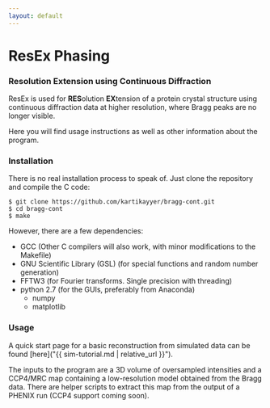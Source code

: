 ```yaml
---
layout: default
---
```


# ResEx Phasing
### Resolution Extension using Continuous Diffraction

ResEx is used for **RES**olution **EX**tension of a protein crystal structure using continuous diffraction data at higher resolution, where Bragg peaks are no longer visible. 

Here you will find usage instructions as well as other information about the program.

### Installation
There is no real installation process to speak of. Just clone the repository and compile the C code:
```
$ git clone https://github.com/kartikayyer/bragg-cont.git
$ cd bragg-cont
$ make
```
However, there are a few dependencies:
 * GCC (Other C compilers will also work, with minor modifications to the Makefile)
 * GNU Scientific Library (GSL) (for special functions and random number generation)
 * FFTW3 (for Fourier transforms. Single precision with threading)
 * python 2.7 (for the GUIs, preferably from Anaconda)
    * numpy
    * matplotlib

### Usage
A quick start page for a basic reconstruction from simulated data can be found [here]("{{ sim-tutorial.md | relative_url }}").

The inputs to the program are a 3D volume of oversampled intensities and a CCP4/MRC map containing a low-resolution model obtained from the Bragg data. There are helper scripts to extract this map from the output of a PHENIX run (CCP4 support coming soon).


